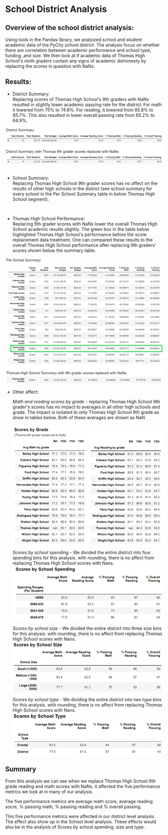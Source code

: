 # School District Analysis<br>

## Overview of the school district analysis:<br>
Using tools in the Pandas library, we analyized school and student academic data of the PyCity school district.  The analysis focus on whether there are correlation between academic performance and school type, funding ,and size.  We then look at if academic data of Thomas High School's ninth graders contain any signs of academic dishonesty by replacing the scores in question with NaNs. 

## Results:

* District Summary:<br>
Replacing scores of Thomas High School's 9th graders with NaNs resulted in slightly lower academic passing rate for the district.  For math it lowered from 75% to 74.8%. For reading, it lowered from 85.8% to 85.7%.  This also resulted in lower overall passing rate from 65.2% to 64.9%.<br>

<img src="Resources/District_Summary_Compare.PNG"><br>
<br>

* School Summary:<br>
Replacing Thomas High School 9th grader scores has no affect on the results of other high schools in the district (see school summary for every school in the Per School Summary table in below Thomas High School segment). <br>
<br/>

* Thomas High School Performance:<br>
Replacing 9th grader scores with NaNs lower the overall Thomas High School academic results slightly.  The green box in the table below highlighted Thomas High School's performance before the score replacement data treatment.  One can compared these results to the overall Thomas High School performance after replacing 9th graders' scores shown below the summary table.<br>

<img src =  "Resources/Schools_w_Thomas_adj.png">
<br/>

* Other affect:<br/>

    *Math and reading scores by grade* - replacing Thomas High School 9th grader's scores has no impact to averages in all other high schools and grade.  The impact is isolated to only Thomas High School 9th grade as show in tables below.  Both of these averages are shown as NaN<br>
    <br>
        <img src = "Resources/Scores_by_Grade.PNG" width="600px">
    <br/>

    *Scores by school spending* - We divided the entire district into four spending bins for this analysis.  with rounding, there is no affect from replacing Thomas High School scores with Nans. <br/>
        <img src = "Resources/Scores_by_Spending.PNG" width= "500px">
        <br/>

    *Scores by school size* - We divided the entire district into three size bins for this analysis.  with rounding, there is no affect from replacing Thomas High School scores with Nans.<br>
        <img src = "Resources/Scores_by_Size.PNG" width="500px">
    <br/>

    *Scores by school type* - We dividing the entire district into two type bins for this analysis.  with rounding, there is no affect from replacing Thomas High School scores with Nans.<br>
        <img src = "Resources/Scores_by_Type.PNG" width="500px">
    <br/>

## Summary
From this analysis we can see when we replace Thomas High School 9th grade reading and math scores with NaNs, it affected the five performance metrics we look at in many of our analysis.
   
The five performance metrics are average math score, average reading socre, % passing math, % passing reading and % overall passing. 

This five performance metrics were affected in our district level analysis.  The effect also show up in the School level analysis.  These effects would also be in the analysis of Scores by school spending, size and type.    

